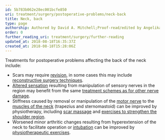 ```yaml
---
id: 5b783b062e28ec001bcfe850
uri: treatment/surgery/postoperative-problems/neck-back
title: Neck, back
type: page
authorship: Authored by David A. Mitchell;Proof-read/edited by Angelika Sebald
order: 0
further_reading_uri: treatment/surgery/further-reading
updated_at: 2018-08-18T16:35:37Z
created_at: 2018-08-18T15:28:06Z
---
```


<p>Treatments for postoperative problems affecting the back of the
    neck include:</p>
<ul>
    <li>Scars may require <a href="/treatment/surgery/facial-appearance">revision</a>,
        in some cases this may include <a href="/treatment/surgery/reconstruction">reconstructive surgery techniques</a>.</li>
    <li><a href="/diagnosis/a-z/neuropathies/getting-started">Altered sensation</a>        resulting from manipulation of sensory nerves in the
        region may benefit from the same <a href="/treatment/surgery/neuropathies">treatment schemes as for other nerve damage</a>.</li>
    <li>Stiffness caused by removal or manipulation of the <a href="/diagnosis/a-z/neuropathies/detailed">motor nerve</a>        to the <a href="/diagnosis/anatomy">muscles of the neck</a>        (trapezius and sternomastoid) can be improved by physiotherapy,
        including <a href="/help/physiotherapy/videos/scar-massage">scar massage</a>        and <a href="/help/physiotherapy/videos/shoulder">exercises to strengthen the shoulder region</a>.</li>
    <li>Worsened minor arthritic changes resulting from hyperextension
        of the neck to facilitate operation or <a href="/treatment/surgery/anaesthesia/more-info">intubation</a>        can be improved by <a href="/help/physiotherapy/videos/shoulder">physiotherapeutic exercises</a>.</li>
</ul>
